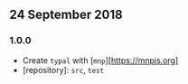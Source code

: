 ## 24 September 2018

### 1.0.0

- Create `typal` with [`mnp`][https://mnpjs.org]
- [repository]: `src`, `test`
